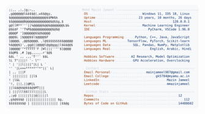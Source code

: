 <picture>
  <source srcset="https://raw.githubusercontent.com/mmazinjameel/mmazinjameel/main/dark_mode.svg?v=1759349504" media="(prefers-color-scheme: dark)">
  <img src="https://raw.githubusercontent.com/mmazinjameel/mmazinjameel/main/light_mode.svg?v=1759349504">
</picture>
